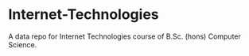 # Internet-Technologies
A data repo for Internet Technologies course of B.Sc. (hons) Computer Science.
